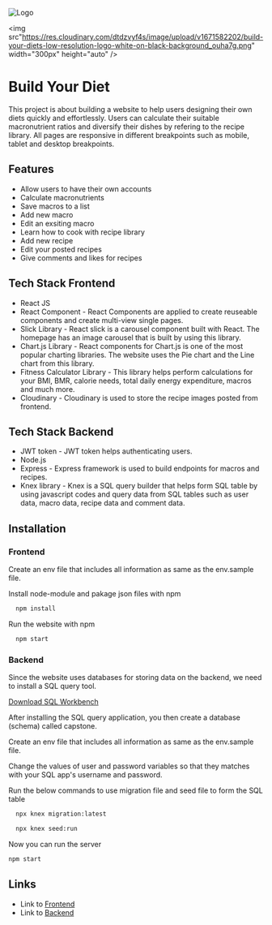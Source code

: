 ![Logo](https://res.cloudinary.com/dtdzvyf4s/image/upload/v1671582202/build-your-diets-low-resolution-logo-white-on-black-background_ouha7g.png)

<img src"https://res.cloudinary.com/dtdzvyf4s/image/upload/v1671582202/build-your-diets-low-resolution-logo-white-on-black-background_ouha7g.png" width="300px" height="auto" />

# Build Your Diet

This project is about building a website to help users designing their own diets quickly and effortlessly. Users can calculate their suitable macronutrient ratios and diversify their dishes by refering to the recipe library. All pages are responsive in different breakpoints such as mobile, tablet and desktop breakpoints.

## Features

- Allow users to have their own accounts
- Calculate macronutrients
- Save macros to a list
- Add new macro
- Edit an exsiting macro
- Learn how to cook with recipe library
- Add new recipe
- Edit your posted recipes
- Give comments and likes for recipes

## Tech Stack Frontend

- React JS
- React Component - React Components are applied to create reuseable components and create multi-view single pages.
- Slick Library - React slick is a carousel component built with React. The homepage has an image carousel that is built by using this library.
- Chart.js Library - React components for Chart.js is one of the most popular charting libraries. The website uses the Pie chart and the Line chart from this library.
- Fitness Calculator Library - This library helps perform calculations for your BMI, BMR, calorie needs, total daily energy expenditure, macros and much more.
- Cloudinary - Cloudinary is used to store the recipe images posted from frontend.

## Tech Stack Backend

- JWT token - JWT token helps authenticating users.
- Node.js
- Express - Express framework is used to build endpoints for macros and recipes.
- Knex library - Knex is a SQL query builder that helps form SQL table by using javascript codes and query data from SQL tables such as user data, macro data, recipe data and comment data.

## Installation

### Frontend

Create an env file that includes all information as same as the env.sample file.

Install node-module and pakage json files with npm

```bash
  npm install
```

Run the website with npm

```bash
  npm start
```

### Backend

Since the website uses databases for storing data on the backend, we need to install a SQL query tool.

[Download SQL Workbench](https://github.com/hheennrryyb/rhythm-music-server)

After installing the SQL query application, you then create a database (schema) called capstone.

Create an env file that includes all information as same as the env.sample file.

Change the values of user and password variables so that they matches with your SQL app's username and password.

Run the below commands to use migration file and seed file to form the SQL table

```bash
  npx knex migration:latest
```

```bash
  npx knex seed:run
```

Now you can run the server

```bash
npm start
```

## Links

- Link to [Frontend](https://github.com/pingpongdoctor/capstone-frontend)
- Link to [Backend](https://github.com/pingpongdoctor/capstone-backend)
